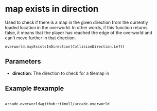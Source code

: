 # map exists in direction

Used to check if there is a map in the given direction from the currently loaded location in the overworld. In other words, if this function returns false, it means that the player has reached the edge of the overworld and can't move further in that direction.

```sig
overworld.mapExistsInDirection(CollisionDirection.Left)
```

## Parameters

* **direction**: The direction to check for a tilemap in

## Example #example

```blocks
```

```package
arcade-overworld=github:riknoll/arcade-overworld
```